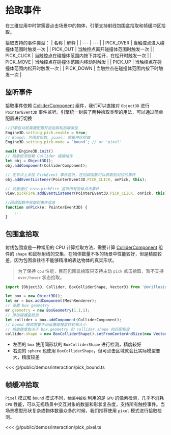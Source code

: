 # 拾取事件
在三维应用中时常需要点击场景中的物体，引擎支持射线包围盒拾取和帧缓冲区拾取。

拾取支持的事件类型：
| 名称 | 解释 |
| --- | --- |
| PICK_OVER | 当触控点进入碰撞体范围时触发一次 |
| PICK_OUT | 当触控点离开碰撞体范围时触发一次 |
| PICK_CLICK | 当触控点在碰撞体范围内按下并松开，在松开时触发一次 |
| PICK_MOVE | 当触控点在碰撞体范围内移动时触发 |
| PICK_UP | 当触控点在碰撞体范围内松开时触发一次 |
| PICK_DOWN | 当触控点在碰撞体范围内按下时触发一次 |

## 监听事件
拾取事件依赖 [ColliderComponent](/guide/physics/collider) 组件，我们可以直接对 `Object3D` 进行 `PointerEvent3D` 事件监听。引擎统一封装了两种拾取类型的用法，可以通过简单配置进行切换

```ts
//引擎启动前需要配置开启拾取和拾取类型
Engine3D.setting.pick.enable = true;
// Bound: 包围盒拾取, pixel: 帧缓冲区拾取
Engine3D.setting.pick.mode = `bound`; // or 'pixel'

await Engine3D.init()
// 拾取检测依赖 Collider 碰撞组件
let obj = Object3D();
obj.addComponent(ColliderComponent);

// 在节点上添加 PickEvent 事件监听，在回调函数可以获取到对应的事件
obj.addEventListener(PointerEvent3D.PICK_CLICK, onPick, this);

// 或者通过 view.pickFire 监听所有物体点击事件
view.pickFire.addEventListener(PointerEvent3D.PICK_CLICK, onPick, this);

//回调函数中获取到事件信息
function onPick(e: PointerEvent3D) {
    ...
}
```

## 包围盒拾取
射线包围盒是一种常用的 CPU 计算拾取方法，需要计算 [ColliderComponent](/guide/physics/collider) 组件的 `shape` 和鼠标射线的交集，在物体数量不多的场景中性能较好，但是精度较差，因为包围盒往往不能够精准的表达物体的真实形状。   
> 为了保持 `cpu` 性能，目前包围盒拾取只支持主动 `pick` 点击拾取，暂不支持 `over/hover` 状态拾取。 

```ts
import {Object3D, Collider, BoxColliderShape, Vector3} from '@orillusion/core';

let box = new Object3D();
let mr = box.addComponent(MeshRenderer);
// 设置 box geometry
mr.geometry = new BoxGeometry(1,1,1);
// 添加碰撞盒检测
let collider = box.addComponent(ColliderComponent);
// bound 模式需要手动设置碰撞盒样式和大小
// 拾取精度取决于 box.geometry 和 collider.shape 的匹配程度
collider.shape = new BoxColliderShape().setFromCenterAndSize(new Vector3(0, 0, 0), new Vector3(1, 1, 1));
```

- 左面的 `box` 使用同形状的 `BoxColliderShape` 进行检测，精度较好
- 右边的 `sphere` 也使用 `BoxColliderShape`，但可点击区域就会比实际模型要大，精度较差

<Demo :height="400" src="/demos/interaction/pick_bound.ts"></Demo>

<<< @/public/demos/interaction/pick_bound.ts


## 帧缓冲拾取
`Pixel` 模式和 `bound` 模式不同，`帧缓冲拾取` 利用的是 `GPU` 的像素检测，几乎不消耗 `CPU` 性能，可以无视场景中交互对象的数量和形状复杂度，支持所有触控事件。当场景模型形状复杂或物体数量众多的时候，我们推荐使用 `pixel` 模式进行拾取检测。

<Demo :height="400" src="/demos/interaction/pick_pixel.ts"></Demo>

<<< @/public/demos/interaction/pick_pixel.ts
